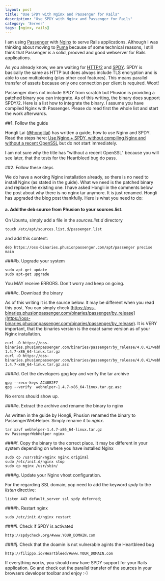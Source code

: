 ```yaml
---
layout: post
title: "Use SPDY with Nginx and Passenger for Rails"
description: "Use SPDY with Nginx and Passenger for Rails"
category: 'Server'
tags: [nginx, rails]
---
```


I am using [Passenger](https://www.phusionpassenger.com/) with [Nginx](http://nginx.org/) to serve Rails applications. Although I was thinking about moving to [Puma](http://puma.io/) because of some technical reasons, I still think that Passenger is a solid, prooved and good webserver for Rails applications.

As you already know, we are waiting for [HTTP/2](http://http2.github.io/) and [SPDY](http://en.wikipedia.org/wiki/SPDY). SPDY is basically the same as HTTP but does always include TLS encryption and is able to use multiplexing (plus other cool features). This means parallel transfer of assets because only one connection per client is required. Woot!

Passenger does not include SPDY from scratch but Phusion is providing a patched binary you can integrate. As of this writing, the binary does support SPDY/2. Here is a list how to integrate the binary. I assume you have compiled Nginx with Passenger. Please do read first the whole list and start the work afterwards.

##1. Follow the guide

Hongli Lai ([@honglilai](https:/twitter.com/honglilai)) has written a guide, how to use Nginx and SPDY. Read the steps here: [Use Nginx + SPDY, without compiling Nginx and without a recent OpenSSL](http://blog.phusion.nl/2013/08/21/use-nginx-spdy-without-compiling-nginx-and-without-a-recent-openssl/) but do not start immediately.

I am not sure why the title has "without a recent OpenSSL" because you will see later, that the tests for the Heartbleed bug do pass.

##2. Follow these steps

We do have a working Nginx installation already, so there is no need to install Nginx (as stated in the guide). What we need is the patched binary and replace the existing one. I have asked Hongli in the comments below the post about why there is no nginx tar anymore. It is just renamed. Hongli has upgraded the blog post thankfully. Here is what you need to do:

#### a. Add the deb source from Phusion to your sources.list.

On Ubuntu, simply add a file in the _sources.list.d_ directory

    touch /etc/apt/sources.list.d/passenger.list

and add this content:

    deb https://oss-binaries.phusionpassenger.com/apt/passenger precise main

####b. Upgrade your system

    sudo apt-get update
    sudo apt-get upgrade

You MAY receive ERRORS. Don't worry and keep on going.

####c. Download the binary

As of this writing it is the source below. It may be different when you read this post. You can simply check [https://oss-binaries.phusionpassenger.com/binaries/passenger/by_release](https://oss-binaries.phusionpassenger.com/binaries/passenger/by_release). It is VERY important, that the binaries version is the exact same version as of your Nginx installation.

    curl -O https://oss-binaries.phusionpassenger.com/binaries/passenger/by_release/4.0.41/webhelper-1.4.7-x86_64-linux.tar.gz
    curl -O https://oss-binaries.phusionpassenger.com/binaries/passenger/by_release/4.0.41/webhelper-1.4.7-x86_64-linux.tar.gz.asc

####d. Get the developers gpg key and verify the tar archive

    gpg --recv-keys AC40B2F7
    gpg --verify  webhelper-1.4.7-x86_64-linux.tar.gz.asc

No errors should show up.

####e. Extract the archive and rename the binary to nginx

As written in the guide by Hongli, Phusion renamed the binary to PassengerWebHelper. Simply rename it to _nginx_.

    tar xzvf webhelper-1.4.7-x86_64-linux.tar.gz
    mv PassengerWebHelper nginx

####f. Copy the binary to the correct place. It may be different in your system depending on where you have installed Nginx

    sudo cp /usr/sbin/nginx nginx.original
    sudo /etc/init.d/nginx stop
    sudo cp nginx /usr/sbin/

####g. Update your Nginx vhost configuration.

For the regarding SSL domain, yop need to add the keyword _spdy_ to the _listen_ directive:

    listen 443 default_server ssl spdy deferred;

####h. Restart nginx

    sudo /etc/init.d/nginx restart

####i. Check if SPDY is activated

    http://spdycheck.org/#www.YOUR_DOMAIN.com

####j. Check that the doamin is not vulnerable agints the Heartbleed bug

    http://filippo.io/Heartbleed/#www.YOUR_DOMAIN.com

If everything works, you should now have SPDY support for your Rails application. Go and check out the parallel transfer of the sources in your browsers developer toolbar and enjoy :-)


